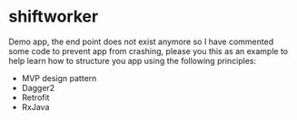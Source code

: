 # shiftworker
Demo app, the end point does not exist anymore so I have commented some code to prevent app from crashing, please you this as an example to help learn how to structure you app using the following principles:

- MVP design pattern
- Dagger2
- Retrofit
- RxJava
